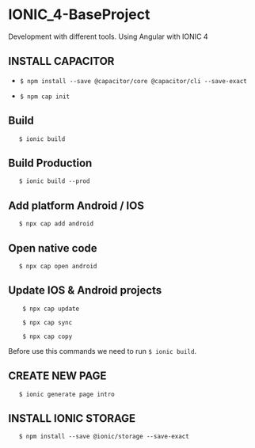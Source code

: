 # IONIC_4-BaseProject
Development with different tools. Using Angular with IONIC 4


## INSTALL CAPACITOR

* 
    ```
    $ npm install --save @capacitor/core @capacitor/cli --save-exact
    ```

* 
    ```
    $ npm cap init
    ```

## Build
```
   $ ionic build
```
## Build Production
```
   $ ionic build --prod
```

## Add platform Android / IOS
```
   $ npx cap add android
```

## Open native code
```
   $ npx cap open android
```

## Update IOS & Android projects
```
    $ npx cap update

    $ npx cap sync

    $ npx cap copy
```
Before use this commands we need to run ``$ ionic build``.

## CREATE NEW PAGE
```
   $ ionic generate page intro
```

## INSTALL IONIC STORAGE
```
   $ npm install --save @ionic/storage --save-exact
```